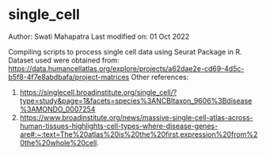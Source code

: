 # single_cell

Author: Swati Mahapatra
Last modified on: 01 Oct 2022

Compiling scripts to process single cell data using Seurat Package in R. 
Dataset used were obtained from: https://data.humancellatlas.org/explore/projects/a62dae2e-cd69-4d5c-b5f8-4f7e8abdbafa/project-matrices
Other references: 
1. https://singlecell.broadinstitute.org/single_cell/?type=study&page=1&facets=species%3ANCBItaxon_9606%3Bdisease%3AMONDO_0007254
2. https://www.broadinstitute.org/news/massive-single-cell-atlas-across-human-tissues-highlights-cell-types-where-disease-genes-are#:~:text=The%20atlas%20is%20the%20first,expression%20from%20the%20whole%20cell.


